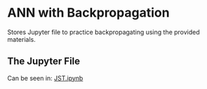 # ANN with Backpropagation

Stores Jupyter file to practice backpropagating using the provided materials.

## The Jupyter File

Can be seen in: [JST.ipynb](JST.ipynb)
